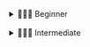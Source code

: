 <details>

<summary>👨🏻‍🎓 Beginner</summary>

### 👨🏻‍🎓 Beginner

#### ✔ 1. [Working with Variables in Python to Manage Data](<1 Beginner/01 Working with Variables in Python to Manage Data/README.md>)

- Topics: Printing, Commenting, Debugging, String Manipulation, and Variables

#### ✔ 2. [Understanding Data Types and How to Manipulate Strings](<1 Beginner/02 Understanding Data Types and How to Manipulate Strings/README.md>)

- Topics: Data Types, Numbers, Operations, Type Conversion, f-Strings

#### ✔ 3. [Control Flow and Logical Operators](<1 Beginner/03 Control Flow and Logical Operators/README.md>)

- Topics: Conditional Statements, Logical Operators, Code Blocks and Scope

#### ✔ 4. [Randomisation and Python Lists](<1 Beginner/04 Randomisation and Python Lists/README.md>)

- Topics: Randomisation and Python Lists

#### ✔ 5. [Python Loops](<1 Beginner/05 Python Loops/README.md>)

- Topics: Python Loops

#### ✔ 6. [Python Functions & Karel](<1 Beginner/06 Python Functions & Karel/README.md>)

- Topics: Functions, Code Blocks, and While Loops

#### ✔ 7. [Hangman](<1 Beginner/07 Hangman/README.md>)

- Topics: For & While Loops, IF/ELSE, Lists, Strings, Range, Random module, ASCII art, Improve User Experience

#### ✔ 8. [Function Parameters & Caesar Cipher](<1 Beginner/08 Function Parameters & Caesar Cipher/README.md>)

- Topics: Functions with Inputs, Positional vs. Keyword Arguments

#### ✔ 9. [Dictionaries, Nesting and the Secret Auction](<1 Beginner/09 Dictionaries, Nesting and the Secret Auction/README.md>)

- Topics: Dictionaries and Nesting

#### ✔ 10. [Function Return Values and the Calculator Project](<1 Beginner/10 Function Return Values and the Calculator Project/README.md>)

- Topics: Functions with Outputs, Docstrings

#### 🏁 11. [Blackjack Capstone Project](<1 Beginner/11 Blackjack Capstone Project/README.md>)

- Blackjack Capstone Project
- Still a work in progress

#### ✔ 12. [Scope and Namespacing in Python](<1 Beginner/12 Scope and Namespacing in Python/README.md>)

- Topics: Namespaces, Local vs. Global Scope, Modifying a Global Variable, Python Constants

#### ✔ 13. [Debugging: How to Find and Fix Errors in your Code](<1 Beginner/13 Debugging How to Find and Fix Errors in your Code/README.md>)

- Topics: Describe the Problem, Reproduce the Bug, Evaluate Each Line, Use a print() Statement, Use a Debugger

#### ✔ 14. [Higher Lower Game Project](<1 Beginner/14 Higher Lower Game Project/README.md>)

- Topics: Using Dictionaries, Conditionals, Functions, Debugging, and Random module

</details>

<br>

<details>

<summary>🏋🏻‍♂️ Intermediate</summary>

### 🏋🏻‍♂️ Intermediate

#### ✔ 15. [Local Development Environment Setup & the Coffee Machine Project][text](<2 Intermediate/15 Local Development Environment Setup & the Coffee Machine Project/README.md>)

- Topics: Setup Local Development Environment and Coffee Machine Project, PEP8 Style Guide, Functions, Using Pycharm

#### ✔ 16. [Object Oriented Programming (OOP)][text](<2 Intermediate/16 Object Oriented Programming (OOP)/README.md>)

- Topics: Object Oriented Programming (OOP): Classes, Objects, Constructing Objects, Accessing Attributes, Add Python Packages, Modifying Object Attributes and Calling Methods

#### ✔ 17. [The Quiz Project & the Benefits of OOP][text](<2 Intermediate/17 The Quiz Project & the Benefits of OOP/README.md>)

- Topics: Object Oriented Programming (OOP): Classes, Attributes, Class Constructors (init()), Methods

#### ✔ 18. [Turtle Graphics and GUIs][text](<2 Intermediate/18 Turtle Graphics and GUIs/README.md>)

- Topics: Turtle Graphics, Tuples, and Importing Modules

#### ✔ 19. [Instances, State and Higher Order Functions][text](<2 Intermediate/19 Instances, State and Higher Order Functions/README.md>)

- Topics: Turtle Graphics, Event listeners, Functions, Objects States and Instances, Turtle Coordinate System

#### ✔ 20. [Build the Snake Game Part 1: Animation & Coordinates][text](<2 Intermediate/20 Build the Snake Game Part 1 Animation & Coordinates/README.md>)

- Topics: Turtle module, Animating Snake Segments, OOP and classes

#### ✔ 21. [Build the Snake Game Part 2: Inheritance & List Slicing][text](<2 Intermediate/21 Build the Snake Game Part 2 Inheritance & List Slicing/README.md>)

- Topics: Turtle module, Class Inheritance, Slicing

#### ✔ 22. [Build Pong: The Famous Arcade Game][text](<2 Intermediate/22 Build Pong The Famous Arcade Game/README.md>)

- Topics: Turtle module, OOP: Classes, Game Logic

#### 🏁 23. [The Turtle Crossing Capstone Project][text](<2 Intermediate/23 The Turtle Crossing Capstone Project/README.md>)

- Topics: OOP: Constructor Classes, Inheritance, Turtle Coordinate System, Turtle Game engine

#### ✔ 24. [Files, Directories and Paths][text](<2 Intermediate/24 Files, Directories and Paths/README.md>)

- Topics: Open, Read, and Write to Files, Relative and Absolute File Paths, Readlines Method, Replace() Method, Strip() Method

#### ✔ 25. [Working with CSV Data and the Pandas Library][text](<2 Intermediate/25 Working with CSV Data and the Pandas Library/README.md>)

- Topics: CSV Library, Pandas Library: DataFrames and Series

#### ✔ 26. [List Comprehension & the NATO Pilot's Alphabet][text](<2 Intermediate/26 List Comprehension & the NATO Pilot's Alphabet/README.md>)

- Topics: List Comprehension, Dictionary Comprehension, Iterate over Pandas DataFrames

#### ✔ 27. [Tkinter, \*args, \*\*kwargs and Creating GUI Programs][text](<2 Intermediate/27 Tkinter, args, kwargs and Creating GUI Programs/README.md>)

- Topics: Graphical User Interfaces with Tkinter (Widgets and Methods), Advanced Functions (\*Args, \*\*Kwargs)

#### ✔ 28. [Tkinter, Dynamic Typing and the Pomodoro GUI Application][text](<2 Intermediate/28 Tkinter, Dynamic Typing and the Pomodoro GUI Application/README.md>)

- Topics: Tkinter, Canvas Widget, Add Images to Tkinter, UI, Dynamic Typing

#### ✔ 29. [Building a Password Manager GUI App with Tkinter][text](<2 Intermediate/29 Building a Password Manager GUI App with Tkinter/README.md>)

- Topics: Tkinter: Working with Images and Setting up the Canvas, Using grid() and columnspan Dialogue boxes and pop-ups, Reviewed list comprehensions, and join() method

#### ✔ 30. [Errors, Exceptions and JSON Data: Improving the Password Manager][text](<2 Intermediate/30 Errors, Exceptions and JSON Data Improving the Password Manager/README.md>)

- Topics: Errors, Raising Exceptions, Write, read and update JSON Data, IndexError Handling, KeyError Handling, Exception Handling

#### 🏁 31. [Capstone Project - Flash Card App][text](<2 Intermediate/31 Capstone Project - Flash Card App/README.md>)

- Topics: Tkinter, Exception handling, Write, read and update JSON Data, Reading CSVs, Pandas, Opening and Writing to Files

</details>

